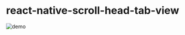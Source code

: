 # react-native-scroll-head-tab-view

![demo](https://i.postimg.cc/vZbK17d8/ezgif-7-117c0884083a-1.gif)
